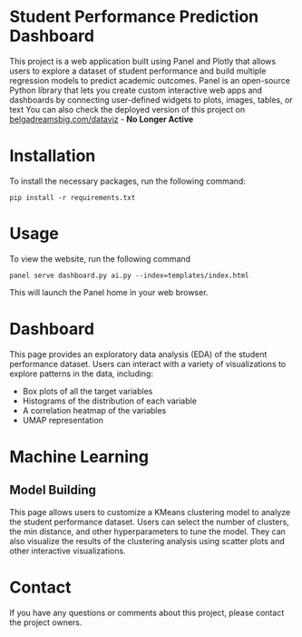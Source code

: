 # Student Performance Prediction Dashboard

This project is a web application built using Panel and Plotly that allows users to explore a dataset of student performance and build multiple regression models to predict academic outcomes.
Panel is an open-source Python library that lets you create custom interactive web apps and dashboards by connecting user-defined widgets to plots, images, tables, or text
You can also check the deployed version of this project on [belgadreamsbig.com/dataviz](https://belgadreamsbig.com/dataviz) - **No Longer Active**   
# Installation

To install the necessary packages, run the following command:
```
pip install -r requirements.txt
```  
# Usage

To view the website, run the following command
```
panel serve dashboard.py ai.py --index=templates/index.html
```  
This will launch the Panel home in your web browser.

# Dashboard

This page provides an exploratory data analysis (EDA) of the student performance dataset. Users can interact with a variety of visualizations to explore patterns in the data, including:

- Box plots of all the target variables
- Histograms of the distribution of each variable
- A correlation heatmap of the variables
- UMAP representation

# Machine Learning
## Model Building

This page allows users to customize a KMeans clustering model to analyze the student performance dataset. Users can select the number of clusters, the min distance, and other hyperparameters to tune the model. They can also visualize the results of the clustering analysis using scatter plots and other interactive visualizations.

# Contact

If you have any questions or comments about this project, please contact the project owners.

